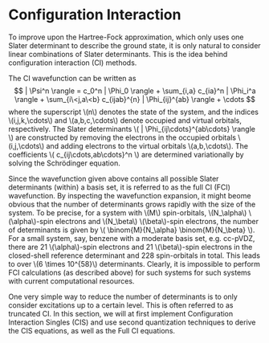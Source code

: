 # Configuration Interaction

To improve upon the Hartree-Fock approximation, which only uses one Slater 
determinant to describe the ground state, it is only natural to consider 
linear combinations of Slater determinants. This is the idea behind 
configuration interaction (CI) methods.

The CI wavefunction can be written as 
$$
| \Psi^n \rangle = c_0^n | \Phi_0 \rangle + 
  \sum_{i,a} c_{ia}^n | \Phi_i^a \rangle + 
  \sum_{i\<j,a\<b} c_{ijab}^{n} | \Phi_{ij}^{ab} \rangle + \cdots 
$$
where the superscript \\(n\\) denotes the state of the system, and the 
indices \\(i,j,k,\cdots\\) and \\(a,b,c,\cdots\\) denote occupied and virtual 
orbitals, respectively. The Slater determinants 
\\( | \Phi_{ij\cdots}^{ab\cdots} \rangle \\) 
are constructed by removing the electrons in the occupied orbitals 
\\(i,j,\cdots\\) and adding electrons to the virtual orbitals 
\\(a,b,\cdots\\). The coefficients \\( c_{ij\cdots,ab\cdots}^n \\) are 
determined variationally by solving the Schrödinger equation.

Since the wavefunction given above contains all possible Slater determinants 
(within) a basis set, it is referred to as the full CI (FCI) wavefunction. By 
inspecting the wavefunction expansion, it might beome obvious that the number 
of determinants grows rapidly with the size of the system. To be precise, for 
a system with \\(M\\) spin-orbitals, \\(N_\alpha\\) \\(\alpha\\)-spin 
electrons and \\(N_\beta\\) \\(\beta\\)-spin electrons, the number of 
determinants is given by \\( \binom{M}{N_\alpha} \binom{M}{N_\beta} \\). 
For a small system, say, benzene with a moderate basis set, e.g. cc-pVDZ, 
there are 21 \\(\alpha\\)-spin electrons and 21 \\(\beta\\)-spin electrons 
in the closed-shell reference determinant and 228 spin-orbitals in total. 
This leads to over \\(6 \times 10^{58}\\) determinants. Clearly, it is 
impossible to perform FCI calculations (as described above) for such systems 
for such systems with current computational resources.

One very simple way to reduce the number of determinants is to only consider 
excitations up to a certain level. This is often referred to as truncated CI. 
In this section, we will at first implement Configuration Interaction Singles 
(CIS) and use second quantization techniques to derive the CIS equations, 
as well as the Full CI equations. 

